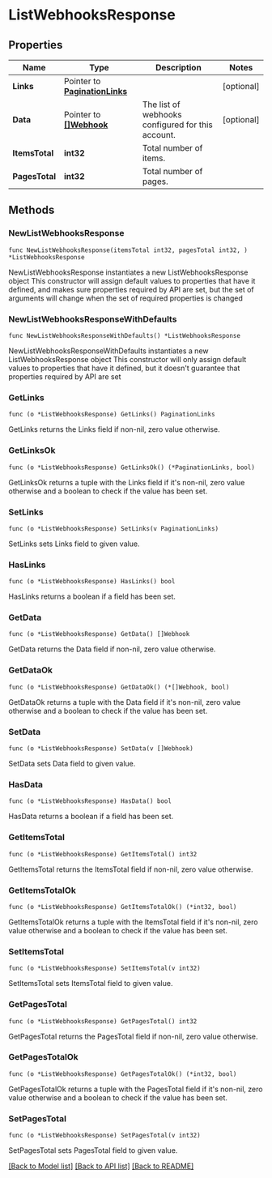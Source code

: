 # ListWebhooksResponse

## Properties

Name | Type | Description | Notes
------------ | ------------- | ------------- | -------------
**Links** | Pointer to [**PaginationLinks**](PaginationLinks.md) |  | [optional] 
**Data** | Pointer to [**[]Webhook**](Webhook.md) | The list of webhooks configured for this account. | [optional] 
**ItemsTotal** | **int32** | Total number of items. | 
**PagesTotal** | **int32** | Total number of pages. | 

## Methods

### NewListWebhooksResponse

`func NewListWebhooksResponse(itemsTotal int32, pagesTotal int32, ) *ListWebhooksResponse`

NewListWebhooksResponse instantiates a new ListWebhooksResponse object
This constructor will assign default values to properties that have it defined,
and makes sure properties required by API are set, but the set of arguments
will change when the set of required properties is changed

### NewListWebhooksResponseWithDefaults

`func NewListWebhooksResponseWithDefaults() *ListWebhooksResponse`

NewListWebhooksResponseWithDefaults instantiates a new ListWebhooksResponse object
This constructor will only assign default values to properties that have it defined,
but it doesn't guarantee that properties required by API are set

### GetLinks

`func (o *ListWebhooksResponse) GetLinks() PaginationLinks`

GetLinks returns the Links field if non-nil, zero value otherwise.

### GetLinksOk

`func (o *ListWebhooksResponse) GetLinksOk() (*PaginationLinks, bool)`

GetLinksOk returns a tuple with the Links field if it's non-nil, zero value otherwise
and a boolean to check if the value has been set.

### SetLinks

`func (o *ListWebhooksResponse) SetLinks(v PaginationLinks)`

SetLinks sets Links field to given value.

### HasLinks

`func (o *ListWebhooksResponse) HasLinks() bool`

HasLinks returns a boolean if a field has been set.

### GetData

`func (o *ListWebhooksResponse) GetData() []Webhook`

GetData returns the Data field if non-nil, zero value otherwise.

### GetDataOk

`func (o *ListWebhooksResponse) GetDataOk() (*[]Webhook, bool)`

GetDataOk returns a tuple with the Data field if it's non-nil, zero value otherwise
and a boolean to check if the value has been set.

### SetData

`func (o *ListWebhooksResponse) SetData(v []Webhook)`

SetData sets Data field to given value.

### HasData

`func (o *ListWebhooksResponse) HasData() bool`

HasData returns a boolean if a field has been set.

### GetItemsTotal

`func (o *ListWebhooksResponse) GetItemsTotal() int32`

GetItemsTotal returns the ItemsTotal field if non-nil, zero value otherwise.

### GetItemsTotalOk

`func (o *ListWebhooksResponse) GetItemsTotalOk() (*int32, bool)`

GetItemsTotalOk returns a tuple with the ItemsTotal field if it's non-nil, zero value otherwise
and a boolean to check if the value has been set.

### SetItemsTotal

`func (o *ListWebhooksResponse) SetItemsTotal(v int32)`

SetItemsTotal sets ItemsTotal field to given value.


### GetPagesTotal

`func (o *ListWebhooksResponse) GetPagesTotal() int32`

GetPagesTotal returns the PagesTotal field if non-nil, zero value otherwise.

### GetPagesTotalOk

`func (o *ListWebhooksResponse) GetPagesTotalOk() (*int32, bool)`

GetPagesTotalOk returns a tuple with the PagesTotal field if it's non-nil, zero value otherwise
and a boolean to check if the value has been set.

### SetPagesTotal

`func (o *ListWebhooksResponse) SetPagesTotal(v int32)`

SetPagesTotal sets PagesTotal field to given value.



[[Back to Model list]](../README.md#documentation-for-models) [[Back to API list]](../README.md#documentation-for-api-endpoints) [[Back to README]](../README.md)


